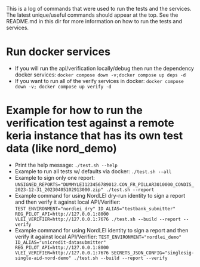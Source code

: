 This is a log of commands that were used to run the tests and the services.
The latest unique/useful commands should appear at the top.
See the README.md in this dir for more information on how to run the tests and services.

# Run docker services

- If you will run the api/verification locally/debug then run the dependency docker services:
  `docker compose down -v;docker compose up deps -d`
- If you want to run all of the verify services in docker:
  `docker compose down -v; docker compose up verify -d`

# Example for how to run the verification test against a remote keria instance that has its own test data (like nord_demo)

- Print the help message:
  `./test.sh --help`
- Example to run all tests w/ defaults via docker:
  `./test.sh --all`
- Example to sign only one report:
  `UNSIGNED_REPORTS="DUMMYLEI123456789012.CON_FR_PILLAR3010000_CONDIS_2023-12-31_20230405102913000.zip" ./test.sh --report`
- Example command for using NordLEI dry-run identity to sign a report and then verify it against local API/Verifier:
  `TEST_ENVIRONMENT="nordlei_dry" ID_ALIAS="testbank_submitter" REG_PILOT_API=http://127.0.0.1:8000 VLEI_VERIFIER=http://127.0.0.1:7676 ./test.sh --build --report --verify`
- Example command for using NordLEI identity to sign a report and then verify it against local API/Verifier:
  `TEST_ENVIRONMENT="nordlei_demo" ID_ALIAS="unicredit-datasubmitter" REG_PILOT_API=http://127.0.0.1:8000 VLEI_VERIFIER=http://127.0.0.1:7676 SECRETS_JSON_CONFIG="singlesig-single-aid-nord-demo" ./test.sh --build --report --verify`

